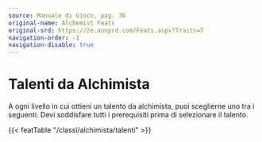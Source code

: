 ```yaml
---
source: Manuale di Gioco, pag. 76
original-name: Alchemist Feats
original-srd: https://2e.aonprd.com/Feats.aspx?Traits=7
navigation-order: -1
navigation-disable: true
---
```


# Talenti da Alchimista

A ogni livello in cui ottieni un talento da alchimista, puoi sceglierne uno tra
i seguenti. Devi soddisfare tutti i prerequisiti prima di selezionare il
talento.

{{< featTable "/classi/alchimista/talenti" >}}
